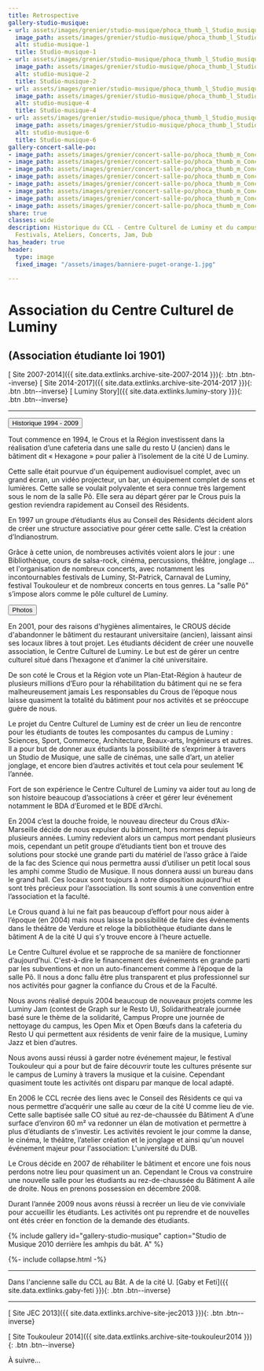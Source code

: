 ```yaml
---
title: Retrospective
gallery-studio-musique:
- url: assets/images/grenier/studio-musique/phoca_thumb_l_Studio_musique-001.JPG
  image_path: assets/images/grenier/studio-musique/phoca_thumb_l_Studio_musique-001.JPG
  alt: studio-musique-1
  title: Studio-musique-1
- url: assets/images/grenier/studio-musique/phoca_thumb_l_Studio_musique-002.JPG
  image_path: assets/images/grenier/studio-musique/phoca_thumb_l_Studio_musique-002.JPG
  alt: studio-musique-2
  title: Studio-musique-2
- url: assets/images/grenier/studio-musique/phoca_thumb_l_Studio_musique-004.JPG
  image_path: assets/images/grenier/studio-musique/phoca_thumb_l_Studio_musique-004.JPG
  alt: studio-musique-4
  title: Studio-musique-4
- url: assets/images/grenier/studio-musique/phoca_thumb_l_Studio_musique-006.JPG
  image_path: assets/images/grenier/studio-musique/phoca_thumb_l_Studio_musique-006.JPG
  alt: studio-musique-6
  title: Studio-musique-6
gallery-concert-salle-po:
- image_path: assets/images/grenier/concert-salle-po/phoca_thumb_m_Concerts_salle_po-031.JPG
- image_path: assets/images/grenier/concert-salle-po/phoca_thumb_m_Concerts_salle_po-031.JPG
- image_path: assets/images/grenier/concert-salle-po/phoca_thumb_m_Concerts_salle_po-048.JPG
- image_path: assets/images/grenier/concert-salle-po/phoca_thumb_m_Concerts_salle_po-069.JPG
- image_path: assets/images/grenier/concert-salle-po/phoca_thumb_m_Concerts_salle_po-072.JPG
- image_path: assets/images/grenier/concert-salle-po/phoca_thumb_m_Concerts_salle_po-086.JPG
- image_path: assets/images/grenier/concert-salle-po/phoca_thumb_m_Concerts_salle_po-102.JPG
- image_path: assets/images/grenier/concert-salle-po/phoca_thumb_m_Concerts_salle_po-112.JPG
share: true
classes: wide
description: Historique du CCL - Centre Culturel de Luminy et du campus. Animations,
  Festivals, Ateliers, Concerts, Jam, Dub
has_header: true
header:
  type: image
  fixed_image: "/assets/images/banniere-puget-orange-1.jpg"

---
```

<!-- https://mmistakes.github.io/minimal-mistakes/docs/helpers/#gallery -->

# Association du Centre Culturel de Luminy

## (Association étudiante loi 1901)

[<i class="fas fa-globe"></i> Site 2007-2014]({{ site.data.extlinks.archive-site-2007-2014 }}){: .btn .btn--inverse}
[<i class="fas fa-globe"></i> Site 2014-2017]({{ site.data.extlinks.archive-site-2014-2017 }}){: .btn .btn--inverse}
[<i class="fab fa-facebook-square"></i> Luminy Story]({{ site.data.extlinks.luminy-story }}){: .btn .btn--inverse}

***

<button class="collapsible" id="yaml">Historique 1994 - 2009</button>

<!-- <div class="content" id="yamldata" markdown="1" style="display: none"> -->
<div class="content" id="yamldata" markdown="1">

Tout commence en 1994, le Crous et la Région investissent dans la réalisation d’une cafeteria dans une salle du resto U (ancien) dans le bâtiment dit « Hexagone » pour palier à l’isolement de la cité U de Luminy.

Cette salle était pourvue d'un équipement audiovisuel complet, avec un grand écran, un vidéo projecteur, un bar, un équipement complet de sons et lumières. Cette salle se voulait polyvalente et sera connue très largement sous le nom de la salle Pô. Elle sera au départ gérer par le Crous puis la gestion reviendra rapidement au Conseil des Résidents.

En 1997 un groupe d’étudiants élus au Conseil des Résidents décident alors de créer une structure associative pour gérer cette salle. C’est la création d’Indianostrum.

Grâce à cette union, de nombreuses activités voient alors le jour : une Bibliothèque, cours de salsa-rock, cinéma, percussions, théâtre, jonglage … et l'organisation de nombreux concerts, avec notamment les incontournables festivals de Luminy, St-Patrick, Carnaval de Luminy, festival Toukouleur  et de nombreux concerts en tous genres. La "salle Pô" s’impose alors comme le pôle culturel de Luminy.

<button class="collapsible" id="gallery-concert-salle-po">Photos</button>
<div class="content" id="gallery-concert-salle-podata" markdown="1"
style="display: none">
{% include gallery id="gallery-concert-salle-po" caption="Concerts à la salle Pô" %}
</div>

En 2001, pour des raisons d'hygiènes alimentaires, le CROUS décide d'abandonner le bâtiment du restaurant universitaire (ancien), laissant ainsi ses locaux libres à tout projet. Les étudiants décident de créer une nouvelle association, le Centre Culturel de Luminy. Le but est de gérer un centre culturel situé dans l’hexagone et d’animer la cité universitaire.

De son coté le Crous et la Région vote un Plan-Etat-Région à hauteur de plusieurs millions d’Euro pour la réhabilitation du bâtiment qui ne se fera malheureusement jamais Les responsables du Crous de l’époque nous laisse quasiment la totalité du bâtiment pour nos activités et se préoccupe guère de nous.

Le projet du Centre Culturel de Luminy est de créer un lieu de rencontre pour les étudiants de toutes les composantes du campus de Luminy : Sciences, Sport, Commerce, Architecture, Beaux-arts, Ingénieurs et autres. Il a pour but de donner aux étudiants la possibilité de s’exprimer à travers un Studio de Musique, une salle de cinémas, une salle d’art, un atelier jonglage, et encore bien d’autres activités et tout cela pour seulement 1€ l’année.

Fort de son expérience le Centre Culturel de Luminy va aider tout au long de son histoire beaucoup d’associations à créer et gérer leur événement notamment le BDA d’Euromed et le BDE d’Archi.

En 2004 c’est la douche froide, le nouveau directeur du Crous d’Aix-Marseille décide de nous expulser du bâtiment, hors normes depuis plusieurs années. Luminy redevient alors un campus mort pendant plusieurs mois, cependant un petit groupe d’étudiants tient bon et trouve des solutions pour stocké une grande parti du matériel de l’asso grâce à l’aide de la fac des Science qui nous permettra aussi d’utiliser un petit local sous les amphi comme Studio de Musique. Il nous donnera aussi un bureau dans le grand hall. Ces locaux sont toujours à notre disposition aujourd’hui et sont très précieux pour l’association. Ils sont soumis à une convention entre l’association et la faculté.

Le Crous quand à lui ne fait pas beaucoup d’effort pour nous aider à l’époque (en 2004) mais nous laisse la possibilité de faire des événements dans le théâtre de Verdure et reloge la bibliothèque étudiante dans le bâtiment A de la cité U qui s’y trouve encore à l’heure actuelle.

Le Centre Culturel évolue et se rapproche de sa manière de fonctionner d’aujourd’hui. C'est-à-dire le financement des événements en grande parti par les subventions et non un auto-financement comme à l’époque de la salle Pô. Il nous a donc fallu être plus transparent et plus professionnel sur nos activités pour gagner la confiance du Crous et de la Faculté.

Nous avons réalisé depuis 2004 beaucoup de nouveaux projets comme les Luminy Jam (contest de Graph sur le Resto U), Solidaritheatrale journée basé sure le thème de la solidarité, Campus Propre une journée de nettoyage du campus, les Open Mix et Open Bœufs dans la cafeteria du Resto U qui permettent aux résidents de venir faire de la musique, Luminy Jazz et bien d’autres.

Nous avons aussi réussi à garder notre événement majeur, le festival Toukouleur qui a pour but de faire découvrir toute les cultures présente sur le campus de Luminy à travers la musique et la cuisine. Cependant quasiment toute les activités ont disparu par manque de local adapté.

En 2006 le CCL recrée des liens avec le Conseil des Résidents ce qui va nous permettre d’acquérir une salle au cœur de la cité U comme lieu de vie. Cette salle baptisée salle CO situé au rez-de-chaussée du Bâtiment A d’une surface d’environ 60 m² va redonner un élan de motivation et permettre à plus d’étudiants de s’investir. Les activités revoient le jour comme la danse, le cinéma, le théâtre, l’atelier création et le jonglage et ainsi qu'un nouvel événement majeur pour l'association: L'université du DUB.

Le Crous décide en 2007 de réhabiliter le bâtiment et encore une fois nous perdons notre lieu pour quasiment un an. Cependant le Crous va construire une nouvelle salle pour les étudiants au rez-de-chaussée du Bâtiment A aile de droite. Nous en prenons possession en décembre 2008.

Durant l’année 2009 nous avons réussi à recréer un lieu de vie conviviale pour accueillir les étudiants. Les activités ont pu reprendre et de nouvelles ont étés créer en fonction de la demande des étudiants.

</div>

{% include gallery id="gallery-studio-musique" caption="Studio de Musique 2010 derrière les amhpis du bât. A" %}

{%- include collapse.html -%}

***

Dans l'ancienne salle du CCL au Bât. A de la cité U.
[Gaby et Feti]({{ site.data.extlinks.gaby-feti }}){: .btn .btn--inverse}

***

[<i class="fas fa-globe"></i> Site JEC 2013]({{ site.data.extlinks.archive-site-jec2013 }}){: .btn .btn--inverse}

[<i class="fas fa-globe"></i> Site Toukouleur 2014]({{ site.data.extlinks.archive-site-toukouleur2014 }}){: .btn .btn--inverse}

À suivre...